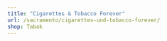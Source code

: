 ```yaml
---
title: "Cigarettes & Tobacco Forever"
url: /sacramento/cigarettes-und-tobacco-forever/
shop: Tabak
---
```

